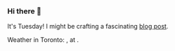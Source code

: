 ### Hi there :wave:

It's Tuesday! I might be crafting a fascinating [blog post](https://benjaminwuethrich.dev).

Weather in Toronto: , at .
